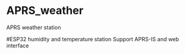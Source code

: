 # APRS_weather
APRS weather station

#ESP32 humidity and temperature station
Support APRS-IS and web interface

